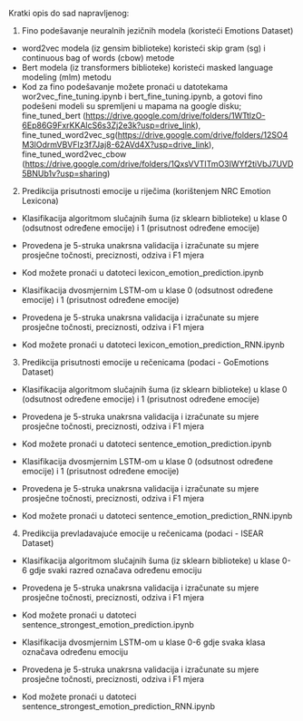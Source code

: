 Kratki opis do sad napravljenog:
1. Fino podešavanje neuralnih jezičnih modela (koristeći Emotions Dataset)
- word2vec modela (iz gensim biblioteke) koristeći skip gram (sg) i continuous bag of words (cbow) metode
- Bert modela (iz transformers biblioteke) koristeći masked language modeling (mlm) metodu
- Kod za fino podešavanje možete pronaći u datotekama wor2vec_fine_tuning.ipynb
i bert_fine_tuning.ipynb, a gotovi fino podešeni modeli su spremljeni u mapama na google disku; 
fine_tuned_bert (https://drive.google.com/drive/folders/1WTtlzO-6Ep86G9FxrKKAlcS6s3Zj2e3k?usp=drive_link),
fine_tuned_word2vec_sg(https://drive.google.com/drive/folders/12SO4M3lOdrmVBVFlz3f7Jaj8-62AVd4X?usp=drive_link),
fine_tuned_word2vec_cbow (https://drive.google.com/drive/folders/1QxsVVTITmO3IWYf2tiVbJ7UVD5BNUb1v?usp=sharing)

2. Predikcija prisutnosti emocije u riječima (korištenjem NRC Emotion Lexicona)
- Klasifikacija algoritmom slučajnih šuma (iz sklearn biblioteke) u klase 0 (odsutnost određene emocije) i 1 (prisutnost određene emocije)
- Provedena je 5-struka unakrsna validacija i izračunate su mjere prosječne točnosti, preciznosti, odziva i F1 mjera
- Kod možete pronaći u datoteci lexicon_emotion_prediction.ipynb

- Klasifikacija dvosmjernim LSTM-om u klase 0 (odsutnost određene emocije) i 1 (prisutnost određene emocije)
- Provedena je 5-struka unakrsna validacija i izračunate su mjere prosječne točnosti, preciznosti, odziva i F1 mjera
- Kod možete pronaći u datoteci lexicon_emotion_prediction_RNN.ipynb 

3. Predikcija prisutnosti emocije u rečenicama (podaci - GoEmotions Dataset)
- Klasifikacija algoritmom slučajnih šuma (iz sklearn biblioteke) u klase 0 (odsutnost određene emocije) i 1 (prisutnost određene emocije)
- Provedena je 5-struka unakrsna validacija i izračunate su mjere prosječne točnosti, preciznosti, odziva i F1 mjera
- Kod možete pronaći u datoteci sentence_emotion_prediction.ipynb

- Klasifikacija dvosmjernim LSTM-om u klase 0 (odsutnost određene emocije) i 1 (prisutnost određene emocije)
- Provedena je 5-struka unakrsna validacija i izračunate su mjere prosječne točnosti, preciznosti, odziva i F1 mjera
- Kod možete pronaći u datoteci sentence_emotion_prediction_RNN.ipynb 

4. Predikcija prevladavajuće emocije u rečenicama (podaci - ISEAR Dataset)
- Klasifikacija algoritmom slučajnih šuma (iz sklearn biblioteke) u klase 0-6 gdje svaki razred označava određenu emociju
- Provedena je 5-struka unakrsna validacija i izračunate su mjere prosječne točnosti, preciznosti, odziva i F1 mjera
- Kod možete pronaći u datoteci sentence_strongest_emotion_prediction.ipynb

- Klasifikacija dvosmjernim LSTM-om u klase 0-6 gdje svaka klasa označava određenu emociju
- Provedena je 5-struka unakrsna validacija i izračunate su mjere prosječne točnosti, preciznosti, odziva i F1 mjera
- Kod možete pronaći u datoteci sentence_strongest_emotion_prediction_RNN.ipynb
